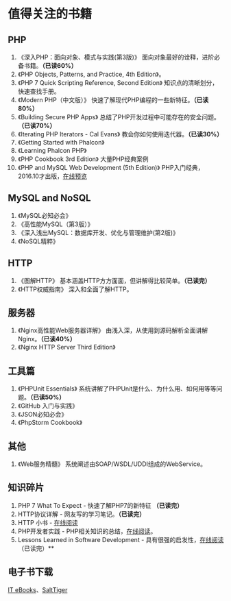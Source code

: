 # 值得关注的书籍

## PHP

1. 《深入PHP：面向对象、模式与实践(第3版)》 面向对象最好的诠释，进阶必备书籍。**（已读60%）**
2. 《PHP Objects, Patterns, and Practice, 4th Edition》。
3. 《PHP 7 Quick Scripting Reference, Second Edition》 知识点的清晰划分，快速查找手册。
4. 《Modern PHP（中文版）》 快速了解现代PHP编程的一些新特征。**（已读80%）**
5. 《Building Secure PHP Apps》 总结了PHP开发过程中可能存在的安全问题。**（已读70%）**
6. 《Iterating PHP Iterators - Cal Evans》 教会你如何使用迭代器。**（已读30%）**
7. 《Getting Started with Phalcon》
8. 《Learning Phalcon PHP》
9. 《PHP Cookbook 3rd Edition》 大量PHP经典案例
10. 《PHP and MySQL Web Development (5th Edition)》 PHP入门经典，2016.10才出版，[在线预览](https://www.amazon.com/PHP-MySQL-Development-Developers-Library/dp/0321833899/ref=dp_ob_title_bk)

## MySQL and NoSQL

1. 《MySQL必知必会》
2. 《高性能MySQL（第3版）》
3. 《深入浅出MySQL：数据库开发、优化与管理维护(第2版)》
4. 《NoSQL精粹》

## HTTP

1. 《图解HTTP》 基本涵盖HTTP方方面面，但讲解得比较简单。**（已读完）**
2. 《HTTP权威指南》 深入和全面了解HTTP。

## 服务器

1. 《Nginx高性能Web服务器详解》 由浅入深，从使用到源码解析全面讲解Nginx。**（已读40%）**
2. 《Nginx HTTP Server Third Edition》

## 工具篇

1. 《PHPUnit Essentials》 系统讲解了PHPUnit是什么、为什么用、如何用等等问题。**（已读50%）**
2. 《GitHub 入门与实践》
3. 《JSON必知必会》
4. 《PhpStorm Cookbook》

## 其他

1. 《Web服务精髓》 系统阐述由SOAP/WSDL/UDDI组成的WebService。

## 知识碎片

1. PHP 7 What To Expect - 快速了解PHP7的新特征 **（已读完）**
2. HTTP协议详解 - 网友写的学习笔记。**（已读完）**
3. HTTP 小书 - [在线阅读](http://www.ituring.com.cn/book/1791)
4. PHP开发者实践 - PHP相关知识的总结，[在线阅读](https://github.com/zacao/php-developer-prepares)。
5. Lessons Learned in Software Development - 具有很强的启发性，[在线阅读](https://henrikwarne.com/2015/04/16/lessons-learned-in-software-development/)（已读完）**

## 电子书下载

[IT eBooks](http://it-ebooks.info/)、[SaltTiger](http://www.salttiger.com/)



